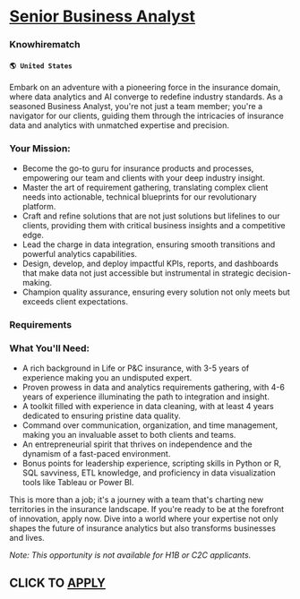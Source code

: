 # [Senior Business Analyst](https://www.remotewlb.com/apply/senior-business-analyst-66694)  
### Knowhirematch  
#### `🌎 United States`  

Embark on an adventure with a pioneering force in the insurance domain, where data analytics and AI converge to redefine industry standards. As a seasoned Business Analyst, you're not just a team member; you're a navigator for our clients, guiding them through the intricacies of insurance data and analytics with unmatched expertise and precision.

### Your Mission:

  * Become the go-to guru for insurance products and processes, empowering our team and clients with your deep industry insight.
  * Master the art of requirement gathering, translating complex client needs into actionable, technical blueprints for our revolutionary platform.
  * Craft and refine solutions that are not just solutions but lifelines to our clients, providing them with critical business insights and a competitive edge.
  * Lead the charge in data integration, ensuring smooth transitions and powerful analytics capabilities.
  * Design, develop, and deploy impactful KPIs, reports, and dashboards that make data not just accessible but instrumental in strategic decision-making.
  * Champion quality assurance, ensuring every solution not only meets but exceeds client expectations.

### Requirements

### What You'll Need:

  * A rich background in Life or P&C insurance, with 3-5 years of experience making you an undisputed expert.
  * Proven prowess in data and analytics requirements gathering, with 4-6 years of experience illuminating the path to integration and insight.
  * A toolkit filled with experience in data cleaning, with at least 4 years dedicated to ensuring pristine data quality.
  * Command over communication, organization, and time management, making you an invaluable asset to both clients and teams.
  * An entrepreneurial spirit that thrives on independence and the dynamism of a fast-paced environment.
  * Bonus points for leadership experience, scripting skills in Python or R, SQL savviness, ETL knowledge, and proficiency in data visualization tools like Tableau or Power BI.

This is more than a job; it's a journey with a team that's charting new territories in the insurance landscape. If you're ready to be at the forefront of innovation, apply now. Dive into a world where your expertise not only shapes the future of insurance analytics but also transforms businesses and lives.

 _Note: This opportunity is not available for H1B or C2C applicants._

  
## CLICK TO [APPLY](https://www.remotewlb.com/apply/senior-business-analyst-66694)

